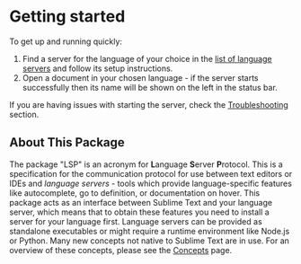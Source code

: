 # Getting started

To get up and running quickly:

1. Find a server for the language of your choice in the [list of language servers](language_servers.md) and follow its setup instructions.
2. Open a document in your chosen language - if the server starts successfully then its name will be shown on the left in the status bar.

If you are having issues with starting the server, check the [Troubleshooting](troubleshooting.md) section.

## About This Package

The package "LSP" is an acronym for **L**anguage **S**erver **P**rotocol. This is a specification for the communication protocol for use between text editors or IDEs and *language servers* - tools which provide language-specific features like autocomplete, go to definition, or documentation on hover.
This package acts as an interface between Sublime Text and your language server, which means that to obtain these features you need to install a server for your language first.
Language servers can be provided as standalone executables or might require a runtime environment like Node.js or Python.
Many new concepts not native to Sublime Text are in use. For an overview of these concepts, please see the [Concepts](concepts.md) page.
